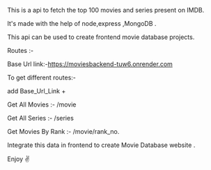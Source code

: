 This is a api to fetch the top 100 movies and series present on IMDB.

It's made with the help of node,express ,MongoDB .

This api can be used to create frontend movie database projects.

Routes :-

Base Url link:-https://moviesbackend-tuw6.onrender.com

To get different routes:- 

add Base_Url_Link + 

Get All Movies :-  /movie

Get All Series :- /series

Get Movies By Rank :- /movie/rank_no.

Integrate this data in frontend to create Movie Database website .

Enjoy ✌️

